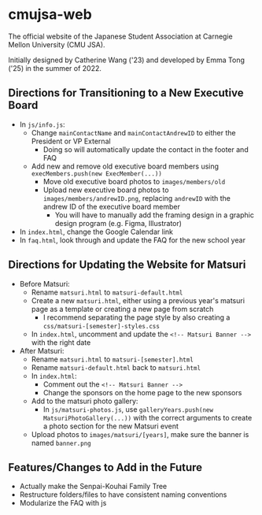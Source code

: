 # cmujsa-web

The official website of the Japanese Student Association at Carnegie Mellon University (CMU JSA).

Initially designed by Catherine Wang ('23) and developed by Emma Tong ('25) in the summer of 2022.

## Directions for Transitioning to a New Executive Board
- In `js/info.js`:
  - Change `mainContactName` and `mainContactAndrewID` to either the President or VP External
    - Doing so will automatically update the contact in the footer and FAQ
  - Add new and remove old executive board members using `execMembers.push(new ExecMember(...))`
    - Move old executive board photos to `images/members/old`
    - Upload new executive board photos to `images/members/andrewID.png`, replacing `andrewID` with the andrew ID of the executive board member
      - You will have to manually add the framing design in a graphic design program (e.g. Figma, Illustrator)
- In `index.html`, change the Google Calendar link
- In `faq.html`, look through and update the FAQ for the new school year

## Directions for Updating the Website for Matsuri
- Before Matsuri:
  - Rename `matsuri.html` to `matsuri-default.html`
  - Create a new `matsuri.html`, either using a previous year's matsuri page as a template or creating a new page from scratch
    - I recommend separating the page style by also creating a `css/matsuri-[semester]-styles.css` 
  - In `index.html`, uncomment and update the `<!-- Matsuri Banner -->` with the right date
- After Matsuri:
  - Rename `matsuri.html` to `matsuri-[semester].html`
  - Rename `matsuri-default.html` back to `matsuri.html`
  - In `index.html`:
    - Comment out the `<!-- Matsuri Banner -->`
    - Change the sponsors on the home page to the new sponsors
  - Add to the matsuri photo gallery:
    - In `js/matsuri-photos.js`, use `galleryYears.push(new MatsuriPhotoGallery(...))` with the correct arguments to create a photo section for the new Matsuri event
  - Upload photos to `images/matsuri/[years]`, make sure the banner is named `banner.png`

## Features/Changes to Add in the Future
- Actually make the Senpai-Kouhai Family Tree
- Restructure folders/files to have consistent naming conventions
- Modularize the FAQ with js